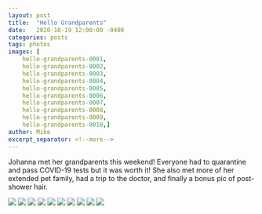 ```yaml
---
layout: post
title:  "Hello Grandparents"
date:   2020-10-19 12:00:00 -0400
categories: posts
tags: photos
images: [
	hello-grandparents-0001, 
	hello-grandparents-0002,
	hello-grandparents-0003, 
	hello-grandparents-0004,
	hello-grandparents-0005, 
	hello-grandparents-0006,
	hello-grandparents-0007, 
	hello-grandparents-0008,
	hello-grandparents-0009, 
	hello-grandparents-0010,]
author: Mike
excerpt_separator: <!--more-->
---
```

Johanna met her grandparents this weekend! <!--more--> Everyone had to quarantine and pass COVID-19 tests but it was worth it! She also met more of her extended pet family, had a trip to the doctor, and finally a bonus pic of post-shower hair.

![](/assets/img/posts/2020/10/19/hello-grandparents/hello-grandparents-0001.jpg)
![](/assets/img/posts/2020/10/19/hello-grandparents/hello-grandparents-0002.jpg)
![](/assets/img/posts/2020/10/19/hello-grandparents/hello-grandparents-0003.jpg)
![](/assets/img/posts/2020/10/19/hello-grandparents/hello-grandparents-0004.jpg)
![](/assets/img/posts/2020/10/19/hello-grandparents/hello-grandparents-0005.jpg)
![](/assets/img/posts/2020/10/19/hello-grandparents/hello-grandparents-0006.jpg)
![](/assets/img/posts/2020/10/19/hello-grandparents/hello-grandparents-0007.jpg)
![](/assets/img/posts/2020/10/19/hello-grandparents/hello-grandparents-0008.jpg)
![](/assets/img/posts/2020/10/19/hello-grandparents/hello-grandparents-0009.jpg)
![](/assets/img/posts/2020/10/19/hello-grandparents/hello-grandparents-0010.jpg)

